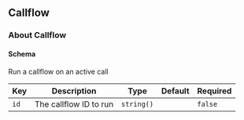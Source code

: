 ## Callflow

### About Callflow

#### Schema

Run a callflow on an active call



Key | Description | Type | Default | Required
--- | ----------- | ---- | ------- | --------
`id` | The callflow ID to run | `string()` |   | `false`



